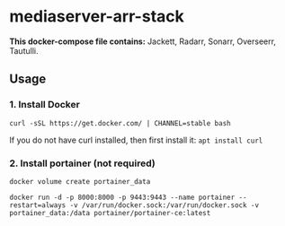 # mediaserver-arr-stack
**This docker-compose file contains:**
Jackett, Radarr, Sonarr, Overseerr, Tautulli.

## Usage
### 1. Install Docker
`curl -sSL https://get.docker.com/ | CHANNEL=stable bash`

If you do not have curl installed, then first install it: `apt install curl`

### 2. Install portainer (not required)
`docker volume create portainer_data`

`docker run -d -p 8000:8000 -p 9443:9443 --name portainer --restart=always -v /var/run/docker.sock:/var/run/docker.sock -v portainer_data:/data portainer/portainer-ce:latest`

